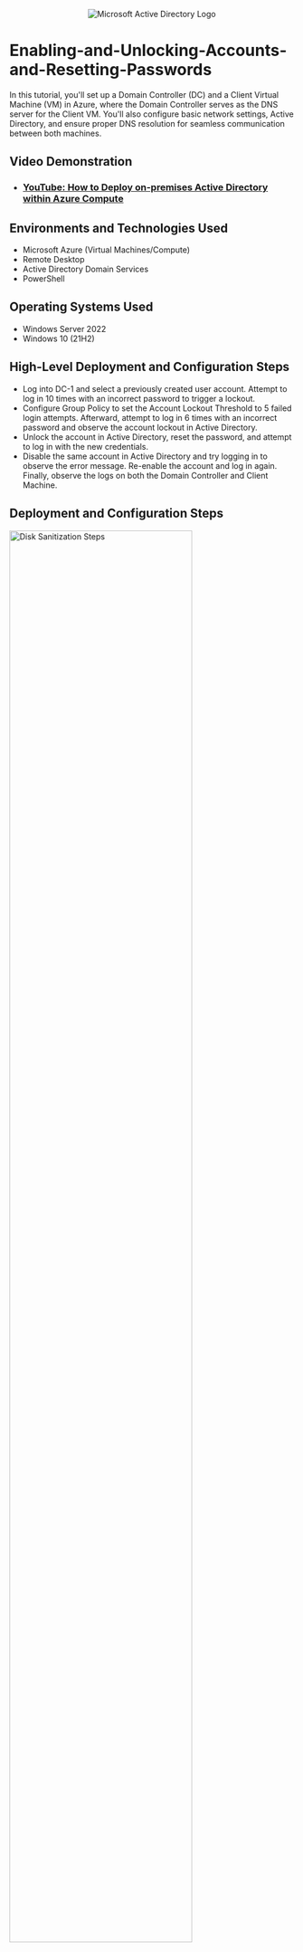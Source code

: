 <p align="center">
<img src="https://i.imgur.com/pU5A58S.png" alt="Microsoft Active Directory Logo"/>
</p>

<h1>Enabling-and-Unlocking-Accounts-and-Resetting-Passwords</h1>
In this tutorial, you'll set up a Domain Controller (DC) and a Client Virtual Machine (VM) in Azure, where the Domain Controller serves as the DNS server for the Client VM. You'll also configure basic network settings, Active Directory, and ensure proper DNS resolution for seamless communication between both machines.<br />


<h2>Video Demonstration</h2>

- ### [YouTube: How to Deploy on-premises Active Directory within Azure Compute](https://www.youtube.com)

<h2>Environments and Technologies Used</h2>

- Microsoft Azure (Virtual Machines/Compute)
- Remote Desktop
- Active Directory Domain Services
- PowerShell

<h2>Operating Systems Used </h2>

- Windows Server 2022
- Windows 10 (21H2)

<h2>High-Level Deployment and Configuration Steps</h2>

- Log into DC-1 and select a previously created user account. Attempt to log in 10 times with an incorrect password to trigger a lockout.
- Configure Group Policy to set the Account Lockout Threshold to 5 failed login attempts. Afterward, attempt to log in 6 times with an incorrect password and observe the account lockout in Active Directory.
- Unlock the account in Active Directory, reset the password, and attempt to log in with the new credentials.
- Disable the same account in Active Directory and try logging in to observe the error message. Re-enable the account and log in again. Finally, observe the logs on both the Domain Controller and Client Machine.

<h2>Deployment and Configuration Steps</h2>

<p>
<img src="https://i.imgur.com/DJmEXEB.png" height="80%" width="80%" alt="Disk Sanitization Steps"/>
</p>
<p>
Lorem ipsum dolor sit amet, consectetur adipiscing elit, sed do eiusmod tempor incididunt ut labore et dolore magna aliqua. Ut enim ad minim veniam, quis nostrud exercitation ullamco laboris nisi ut aliquip ex ea commodo consequat. Duis aute irure dolor in reprehenderit in voluptate velit esse cillum dolore eu fugiat nulla pariatur.
</p>
<br />

<p>
<img src="https://i.imgur.com/DJmEXEB.png" height="80%" width="80%" alt="Disk Sanitization Steps"/>
</p>
<p>
Lorem ipsum dolor sit amet, consectetur adipiscing elit, sed do eiusmod tempor incididunt ut labore et dolore magna aliqua. Ut enim ad minim veniam, quis nostrud exercitation ullamco laboris nisi ut aliquip ex ea commodo consequat. Duis aute irure dolor in reprehenderit in voluptate velit esse cillum dolore eu fugiat nulla pariatur.
</p>
<br />
